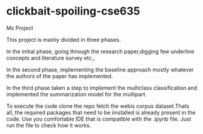 # clickbait-spoiling-cse635
Ms Project

This project is mainly divided in three phases.

In the initial phase, going through the research paper,digging few underline concepts and literature survey etc.,

In the second phase, implementing the baseline approach mostly whatever the authors of the paper has implemented.

In the third phase taken a step to implement the multiclass classification and implemented the summarization model for the multipart.

To execute the code clone the repo fetch the webis corpus dataset.Thats all, the required packages that need to be iinstalled is already present in the code. Use you comfortable IDE that is compatible with the .ipynb file. Just run the file to check how it works.
